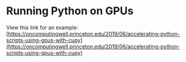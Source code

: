 # Running Python on GPUs

View this link for an example:
[https://oncomputingwell.princeton.edu/2019/06/accelerating-python-scripts-using-gpus-with-cupy](https://oncomputingwell.princeton.edu/2019/06/accelerating-python-scripts-using-gpus-with-cupy)

